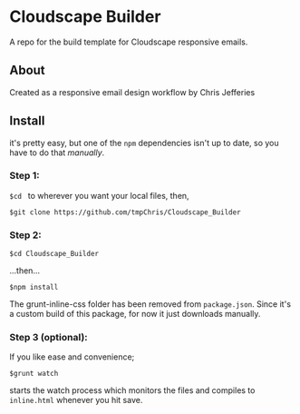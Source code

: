 # Cloudscape Builder
A repo for the build template for Cloudscape responsive emails. 

## About
Created as a responsive email design workflow by Chris Jefferies

## Install

it's pretty easy, but one of the `npm` dependencies isn't up to date, so you have to do that *manually*.

### Step 1:
`$cd ` to wherever you want your local files, then, 

`$git clone https://github.com/tmpChris/Cloudscape_Builder`



### Step 2:
`$cd Cloudscape_Builder`

...then...

`$npm install`

The grunt-inline-css folder has been removed from `package.json`. Since it's a custom build of this package, for now it just downloads manually. 

### Step 3 (optional):

If you like ease and convenience;

`$grunt watch`

starts the watch process which monitors the files and compiles to `inline.html` whenever you hit save. 